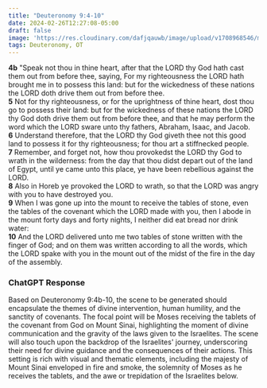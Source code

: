 ```yaml
---
title: "Deuteronomy 9:4-10"
date: 2024-02-26T12:27:08-05:00
draft: false
image: 'https://res.cloudinary.com/dafjqauwb/image/upload/v1708968546/matt419/Deuteronomy/9_4-10_ytxkqb.webp '
tags: Deuteronomy, OT
---
```


**4b** "Speak not thou in thine heart, after that the LORD thy God hath cast them out from before thee, saying, For my righteousness the LORD hath brought me in to possess this land: but for the wickedness of these nations the LORD doth drive them out from before thee.  
**5** Not for thy righteousness, or for the uprightness of thine heart, dost thou go to possess their land: but for the wickedness of these nations the LORD thy God doth drive them out from before thee, and that he may perform the word which the LORD sware unto thy fathers, Abraham, Isaac, and Jacob.  
**6** Understand therefore, that the LORD thy God giveth thee not this good land to possess it for thy righteousness; for thou art a stiffnecked people.  
**7** Remember, and forget not, how thou provokedst the LORD thy God to wrath in the wilderness: from the day that thou didst depart out of the land of Egypt, until ye came unto this place, ye have been rebellious against the LORD.  
**8** Also in Horeb ye provoked the LORD to wrath, so that the LORD was angry with you to have destroyed you.  
**9** When I was gone up into the mount to receive the tables of stone, even the tables of the covenant which the LORD made with you, then I abode in the mount forty days and forty nights, I neither did eat bread nor drink water:  
**10** And the LORD delivered unto me two tables of stone written with the finger of God; and on them was written according to all the words, which the LORD spake with you in the mount out of the midst of the fire in the day of the assembly.


### ChatGPT Response

Based on Deuteronomy 9:4b-10, the scene to be generated should encapsulate the themes of divine intervention, human humility, and the sanctity of covenants. The focal point will be Moses receiving the tablets of the covenant from God on Mount Sinai, highlighting the moment of divine communication and the gravity of the laws given to the Israelites. The scene will also touch upon the backdrop of the Israelites' journey, underscoring their need for divine guidance and the consequences of their actions. This setting is rich with visual and thematic elements, including the majesty of Mount Sinai enveloped in fire and smoke, the solemnity of Moses as he receives the tablets, and the awe or trepidation of the Israelites below.